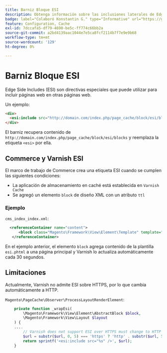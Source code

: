 ```yaml
---
title: Barniz Bloque ESI
description: Obtenga información sobre las inclusiones laterales de Edge y cómo puede utilizarlas para incrustar páginas web.
badge: label="Colaboró Konstantin G." type="Informative" url="https://github.com/goivvy" tooltip="Konstantin G."
feature: Configuration, Cache
exl-id: 7dccafa5-df79-4690-be5c-ff774c66bb2a
source-git-commit: a2bd4139aac1044e7e5ca8fcf2114b7f7e9e9b68
workflow-type: tm+mt
source-wordcount: '129'
ht-degree: 0%

---
```


# Barniz Bloque ESI

Edge Side Includes (ESI) son directivas especiales que puede utilizar para incluir páginas web en otras páginas web.

Un ejemplo:

```html
<div>
  <esi:include src="http://domain.com/index.php/page_cache/block/esi/blocks"/>
</div>
```

El barniz recupera contenido de `http://domain.com/index.php/page_cache/block/esi/blocks` y reemplaza la etiqueta `<esi>` por ella.

## Commerce y Varnish ESI

El marco de trabajo de Commerce crea una etiqueta ESI cuando se cumplen las siguientes condiciones:

- La aplicación de almacenamiento en caché está establecida en `Varnish Cache`
- Se agregó un elemento `block` de diseño XML con un atributo `ttl`

### Ejemplo

`cms_index_index.xml`:

```xml
  <referenceContainer name="content">
      <block class="Magento\Framework\View\Element\Template" template="Magento_Paypal::esi.phtml" ttl="30"/>
   </referenceContainer>
```

En el ejemplo anterior, el elemento `block` agrega contenido de la plantilla `esi.phtml` a una página principal y Varnish lo actualiza automáticamente cada 30 segundos.

## Limitaciones

Actualmente, Varnish no admite ESI sobre HTTPS, por lo que cambia automáticamente a HTTP.

`Magento\PageCache\Observer\ProcessLayoutRenderElement`:

```php
    private function _wrapEsi(
        \Magento\Framework\View\Element\AbstractBlock $block,
        \Magento\Framework\View\Layout $layout
    ) {
    ....
        // Varnish does not support ESI over HTTPS must change to HTTP
        $url = substr($url, 0, 5) === 'https' ? 'http' . substr($url, 5) : $url;
        return sprintf('<esi:include src="%s" />', $url);
    }
```
